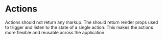 # Actions

Actions should not return any markup. The should return render props used to trigger and listen to the state of a single action. This makes the actions more flexible and reusable across the application.
